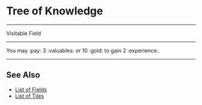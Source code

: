 # Tree of Knowledge

___
Visitable Field
___
You may :pay: 3 :valuables: or 10 :gold: to gain 2 :experience:.
___


## See Also

- [List of Fields](index.md)
- [List of Tiles](../tiles/index.md)
